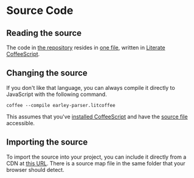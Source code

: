 
# Source Code

## Reading the source

The code in [the repository](https://github.com/lurchmath/earley-parser)
resides in [one
file](https://github.com/lurchmath/earley-parser/blob/master/earley-parser.litcoffee),
written in [Literate CoffeeScript](http://coffeescript.org/#literate).

## Changing the source

If you don't like that language, you can always compile it directly to
JavaScript with the following command.

```
coffee --compile earley-parser.litcoffee
```

This assumes that you've [installed
CoffeeScript](http://coffeescript.org/#installation) and have the [source
file](https://github.com/lurchmath/earley-parser/blob/master/earley-parser.litcoffee)
accessible.

## Importing the source

To import the source into your project, you can include it directly from a
CDN at [this
URL](https://cdn.jsdelivr.net/npm/earley-parser@1/earley-parser.js). There is a
source map file in the same folder that your browser should detect.
